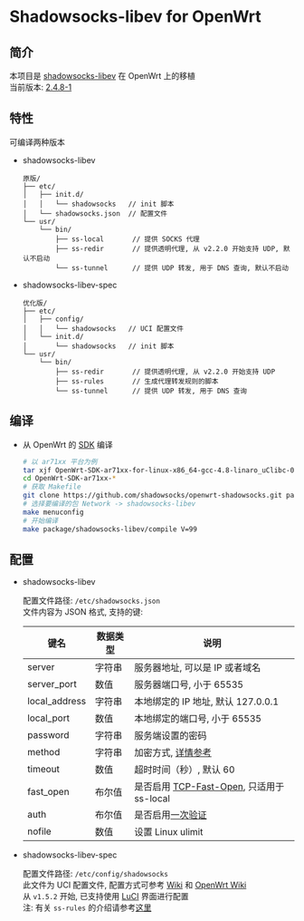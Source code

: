 Shadowsocks-libev for OpenWrt
===

简介
---

 本项目是 [shadowsocks-libev][1] 在 OpenWrt 上的移植  
 当前版本: [2.4.8-1][2]  

特性
---

可编译两种版本  

 - shadowsocks-libev

   ```
   原版/
   ├── etc/
   │   ├── init.d/
   │   │   └── shadowsocks   // init 脚本
   │   └── shadowsocks.json  // 配置文件
   └── usr/
       └── bin/
           ├── ss-local       // 提供 SOCKS 代理
           ├── ss-redir       // 提供透明代理, 从 v2.2.0 开始支持 UDP, 默认不启动
           └── ss-tunnel      // 提供 UDP 转发, 用于 DNS 查询, 默认不启动
   ```

 - shadowsocks-libev-spec

   ```
   优化版/
   ├── etc/
   │   ├── config/
   │   │   └── shadowsocks   // UCI 配置文件
   │   └── init.d/
   │       └── shadowsocks   // init 脚本
   └── usr/
       └── bin/
           ├── ss-redir       // 提供透明代理, 从 v2.2.0 开始支持 UDP
           ├── ss-rules       // 生成代理转发规则的脚本
           └── ss-tunnel      // 提供 UDP 转发, 用于 DNS 查询
   ```

编译
---

 - 从 OpenWrt 的 [SDK][S] 编译

   ```bash
   # 以 ar71xx 平台为例
   tar xjf OpenWrt-SDK-ar71xx-for-linux-x86_64-gcc-4.8-linaro_uClibc-0.9.33.2.tar.bz2
   cd OpenWrt-SDK-ar71xx-*
   # 获取 Makefile
   git clone https://github.com/shadowsocks/openwrt-shadowsocks.git package/shadowsocks-libev
   # 选择要编译的包 Network -> shadowsocks-libev
   make menuconfig
   # 开始编译
   make package/shadowsocks-libev/compile V=99
   ```

配置
---

 - shadowsocks-libev

   配置文件路径: `/etc/shadowsocks.json`  
   文件内容为 JSON 格式, 支持的键:  

   键名           | 数据类型   | 说明
   ---------------|------------|-----------------------------------------------
   server         | 字符串     | 服务器地址, 可以是 IP 或者域名
   server_port    | 数值       | 服务器端口号, 小于 65535
   local_address  | 字符串     | 本地绑定的 IP 地址, 默认 127.0.0.1
   local_port     | 数值       | 本地绑定的端口号, 小于 65535
   password       | 字符串     | 服务端设置的密码
   method         | 字符串     | 加密方式, [详情参考][E]
   timeout        | 数值       | 超时时间（秒）, 默认 60
   fast_open      | 布尔值     | 是否启用 [TCP-Fast-Open][F], 只适用于 ss-local
   auth           | 布尔值     | 是否启用[一次验证][A]
   nofile         | 数值       | 设置 Linux ulimit

 - shadowsocks-libev-spec

   配置文件路径: `/etc/config/shadowsocks`  
   此文件为 UCI 配置文件, 配置方式可参考 [Wiki][U] 和 [OpenWrt Wiki][O]  
   从 `v1.5.2` 开始, 已支持使用 [LuCI][L] 界面进行配置  
   注: 有关 `ss-rules` 的介绍请参考[这里][I]


  [1]: https://github.com/shadowsocks/shadowsocks-libev
  [2]: https://sourceforge.net/projects/openwrt-dist/files/shadowsocks-libev/ "预编译 IPK 下载"
  [A]: https://shadowsocks.org/en/spec/one-time-auth.html
  [E]: https://github.com/shadowsocks/openwrt-shadowsocks/wiki/Encrypt-method
  [F]: https://github.com/shadowsocks/shadowsocks/wiki/TCP-Fast-Open
  [I]: https://github.com/shadowsocks/openwrt-shadowsocks/wiki/Instruction-of-ss-rules
  [L]: https://github.com/aa65535/openwrt-dist-luci "luci-app-shadowsocks-spec"
  [O]: https://wiki.openwrt.org/doc/uci
  [S]: https://wiki.openwrt.org/doc/howto/obtain.firmware.sdk
  [U]: https://github.com/shadowsocks/openwrt-shadowsocks/wiki/Use-UCI-system
